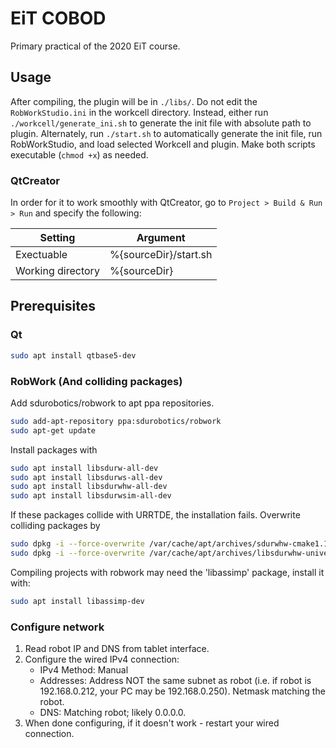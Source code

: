# EiT COBOD
Primary practical of the 2020 EiT course.

## Usage
After compiling, the plugin will be in ``./libs/``. 
Do not edit the ``RobWorkStudio.ini`` in the workcell directory.
Instead, either run ``./workcell/generate_ini.sh`` to generate the init file
with absolute path to plugin. Alternately, run ``./start.sh`` to automatically
generate the init file, run RobWorkStudio, and load selected Workcell and 
plugin. Make both scripts executable (``chmod +x``) as needed.

### QtCreator
In order for it to work smoothly with QtCreator, go to 
``Project > Build & Run > Run`` and specify the following:

| Setting | Argument |
|---|---|
| Exectuable | %{sourceDir}/start.sh |
| Working directory | %{sourceDir} |

## Prerequisites
### Qt
```bash
sudo apt install qtbase5-dev
```
### RobWork (And colliding packages)
Add sdurobotics/robwork to apt ppa repositories.
```bash
sudo add-apt-repository ppa:sdurobotics/robwork
sudo apt-get update
```
Install packages with 
```bash
sudo apt install libsdurw-all-dev
sudo apt install libsdurws-all-dev
sudo apt install libsdurwhw-all-dev
sudo apt install libsdurwsim-all-dev
```

If these packages collide with URRTDE, the installation fails.
Overwrite colliding packages by
``` bash
sudo dpkg -i --force-overwrite /var/cache/apt/archives/sdurwhw-cmake1.1_1.1.11-2_amd64.deb
sudo dpkg -i --force-overwrite /var/cache/apt/archives/libsdurwhw-universalrobots-rtde1.1_1.1.11-2_amd64.deb
```

Compiling projects with robwork may need the 'libassimp' package, install it with:
```bash
sudo apt install libassimp-dev
```

### Configure network
1. Read robot IP and DNS from tablet interface. 
2. Configure the wired IPv4 connection:
   * IPv4 Method: Manual
   * Addresses: Address NOT the same subnet as robot (i.e. if robot is 192.168.0.212, your PC may be 192.168.0.250). Netmask matching the robot.
   * DNS: Matching robot; likely 0.0.0.0.
3. When done configuring, if it doesn't work - restart your wired connection.
